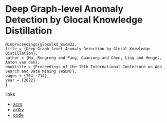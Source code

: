 # Deep Graph-level Anomaly Detection by Glocal Knowledge Distillation

```
@inproceedings{glocalkd_wsdm22,
title = {Deep Graph-level Anomaly Detection by Glocal Knowledge Distillation},
author = {Ma, Rongrong and Pang, Guansong and Chen, Ling and Hengel, Anton van den},
booktitle = {Proceedings of the 15th International Conference on Web Search and Data Mining (WSDM)},
pages = {704--714},
year = {2022}
}
```

links
- [acm](https://dl.acm.org/doi/10.1145/3488560.3498473)
- [arXiv](https://arxiv.org/abs/2112.10063)
- [code](https://github.com/RongrongMa/GLocalKD)
